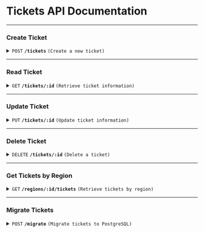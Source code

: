 # Tickets API Documentation

---

### **Create Ticket**

<details>
<summary><code>POST</code> <code><b>/tickets</b></code> <code>(Create a new ticket)</code></summary>

##### Body (application/json)

| key             | required | data type | description                |
| --------------- | -------- | --------- | -------------------------- |
| `user_id`       | false    | string    | ID of the user             |
| `status`        | true     | string    | Status of the ticket       |
| `activity_id`   | true     | string    | Associated activity ID     |
| `region_id`     | true     | string    | Associated region ID       |
| `seat_number`   | true     | string    | Seat number for the ticket |
| `reserver_time` | true     | Date      | Reservation time           |

##### Responses

| http code | content-type       | response                                                                     |
| --------- | ------------------ | ---------------------------------------------------------------------------- |
| `201`     | `application/json` | `{"message": "Ticket created successfully.", "ticket_id": "generated UUID"}` |
| `500`     | `application/json` | `{"error": "Failed to create ticket."}`                                      |

</details>

---

### **Read Ticket**

<details>
<summary><code>GET</code> <code><b>/tickets/:id</b></code> <code>(Retrieve ticket information)</code></summary>

##### Parameters

| key  | required | data type | description            |
| ---- | -------- | --------- | ---------------------- |
| `id` | true     | string    | The UUID of the ticket |

##### Responses

| http code | content-type       | response                                                                      |
| --------- | ------------------ | ----------------------------------------------------------------------------- |
| `200`     | `application/json` | `{"ticket_id": "UUID", "user_id": "user ID", "status": "ticket status", ...}` |
| `404`     | `application/json` | `{"error": "Ticket not found."}`                                              |
| `500`     | `application/json` | `{"error": "Failed to read ticket."}`                                         |

</details>

---

### **Update Ticket**

<details>
<summary><code>PUT</code> <code><b>/tickets/:id</b></code> <code>(Update ticket information)</code></summary>

##### Parameters

| key  | required | data type | description            |
| ---- | -------- | --------- | ---------------------- |
| `id` | true     | string    | The UUID of the ticket |

##### Body (application/json)

| key             | required | data type | description                |
| --------------- | -------- | --------- | -------------------------- |
| `user_id`       | false    | string    | ID of the user             |
| `status`        | false    | string    | Status of the ticket       |
| `activity_id`   | false    | string    | Associated activity ID     |
| `region_id`     | false    | string    | Associated region ID       |
| `seat_number`   | false    | string    | Seat number for the ticket |
| `reserver_time` | false    | Date      | Reservation time           |

##### Responses

| http code | content-type       | response                                      |
| --------- | ------------------ | --------------------------------------------- |
| `200`     | `application/json` | `{"message": "Ticket updated successfully."}` |
| `404`     | `application/json` | `{"error": "Ticket not found."}`              |
| `500`     | `application/json` | `{"error": "Failed to update ticket."}`       |

</details>

---

### **Delete Ticket**

<details>
<summary><code>DELETE</code> <code><b>/tickets/:id</b></code> <code>(Delete a ticket)</code></summary>

##### Parameters

| key  | required | data type | description            |
| ---- | -------- | --------- | ---------------------- |
| `id` | true     | string    | The UUID of the ticket |

##### Responses

| http code | content-type       | response                                      |
| --------- | ------------------ | --------------------------------------------- |
| `200`     | `application/json` | `{"message": "Ticket deleted successfully."}` |
| `404`     | `application/json` | `{"error": "Ticket not found."}`              |
| `500`     | `application/json` | `{"error": "Failed to delete ticket."}`       |

</details>

---

### **Get Tickets by Region**

<details>
<summary><code>GET</code> <code><b>/regions/:id/tickets</b></code> <code>(Retrieve tickets by region)</code></summary>

##### Parameters

| key  | required | data type | description   |
| ---- | -------- | --------- | ------------- |
| `id` | true     | string    | The region ID |

##### Responses

| http code | content-type       | response                                |
| --------- | ------------------ | --------------------------------------- |
| `200`     | `application/json` | `["ticket_id_1", "ticket_id_2", ...]`   |
| `500`     | `application/json` | `{"error": "Failed to fetch tickets."}` |

</details>

---

### **Migrate Tickets**

<details>
<summary><code>POST</code> <code><b>/migrate</b></code> <code>(Migrate tickets to PostgreSQL)</code></summary>

##### Responses

| http code | content-type       | response                                           |
| --------- | ------------------ | -------------------------------------------------- |
| `200`     | `application/json` | `{"message": "Migration completed successfully."}` |
| `500`     | `application/json` | `{"error": "Failed to migrate tickets."}`          |

</details>
